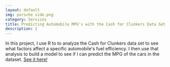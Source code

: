 ```yaml
---
layout: default
img: porsche side.png
category: Services
title: Predicting Automobile MPG's with the Cash for Clunkers Data Set
description: |
---
```

  In this project, I use R to to analyze the Cash for Clunkers data set to see what factors affect a specific automobile's fuel efficiency. I then use that analysis to build a model to see if I can predict the MPG of the cars in the dataset. [See it here!](https://github.com/robinphetsa/robinphetsa.github.io/blob/master/doc/Predicting%20Automobile%20Fuel%20Efficiency.pdf)
